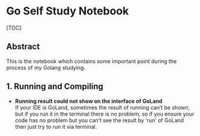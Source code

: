 # Go Self Study Notebook
[TOC]


## Abstract
This is the notebook which contains some important point during the process of my Golang studying.

## 1. Running and Compiling
- <b>Running result could not show on the interface of GoLand</b> \
  If your IDE is GoLand, sometimes the result of running can’t be shown, but if you run it in the terminal there is no 
  problem, so if you ensure your code has no problem but you can’t see the result by ‘run’ of GoLand then just try to 
  run it via terminal.
